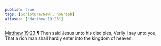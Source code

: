 ```yaml
---
publish: true
tags: [Scripture/NewT, noGraph]
aliases: ["Matthew 19:23"]
---
```

[Matthew 19:23](https://churchofjesuschrist.org/study/scriptures/nt/matt/19?lang=eng&id=p23#p23) ¶ Then said Jesus unto his disciples, Verily I say unto you, That a rich man shall hardly enter into the kingdom of heaven.
